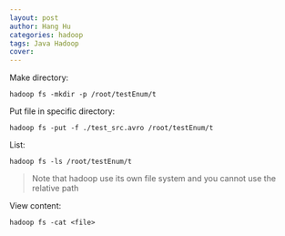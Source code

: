 ```yaml
---
layout: post
author: Hang Hu
categories: hadoop
tags: Java Hadoop 
cover: 
---
```


Make directory:

```
hadoop fs -mkdir -p /root/testEnum/t
```


Put file in specific directory:


```
hadoop fs -put -f ./test_src.avro /root/testEnum/t
```


List:


```
hadoop fs -ls /root/testEnum/t
```


> Note that hadoop use its own file system and you cannot use the relative path


View content:


```
hadoop fs -cat <file>
```
